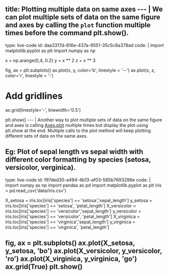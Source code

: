 title: Plotting multiple data on same axes
--- |
  We can plot multiple sets of data on the same figure and axes by calling the `plot` function multiple times before the command plt.show().
---
type: live-code
id: daa3317d-816e-437a-9551-35c5c8a378ad
code: |
  import matplotlib.pyplot as plt
  import numpy as np

  x = np.arange(0,4, 0.2)
  y = x ** 2
  z = x ** 3

  fig, ax = plt.subplots()
  ax.plot(x, y, color='b', linestyle = '--')
  ax.plot(x, z, color='r', linestyle = ':')

  # Add gridlines
  ax.grid(linestyle='-', linewidth='0.5')

  plt.show()
--- |
  Another way to plot multiple sets of data on the same figure and axes is calling [Axes.plot](https://matplotlib.org/api/_as_gen/matplotlib.axes.Axes.plot.html#matplotlib-axes-axes-plot) multiple times but display the plot using plt.show at the end. Multiple calls to the plot method will keep plotting different sets of data on the same axes.

  Eg: Plot of sepal length vs sepal width with different color formatting by species (setosa, versicolor, verginica).
---
type: live-code
id: f97ded30-a494-4b13-af03-585b7693286e
code: |
  import numpy as np
  import pandas as pd
  import matplotlib.pyplot as plt
  iris = pd.read_csv('data/iris.csv')

  X_setosa = iris.loc[iris['species'] == 'setosa','sepal_length']
  y_setosa = iris.loc[iris['species'] == 'setosa', 'petal_length']
  X_versicolor = iris.loc[iris['species'] == 'versicolor','sepal_length']
  y_versicolor = iris.loc[iris['species'] == 'versicolor', 'petal_length']
  X_virginica = iris.loc[iris['species'] == 'virginica','sepal_length']
  y_virginica = iris.loc[iris['species'] == 'virginica', 'petal_length']


  fig, ax = plt.subplots()
  ax.plot(X_setosa, y_setosa, 'bo')
  ax.plot(X_versicolor, y_versicolor, 'ro')
  ax.plot(X_virginica, y_virginica, 'go')
  ax.grid(True)
  plt.show()
---
